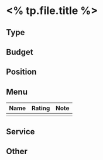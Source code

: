 # <% tp.file.title %>

## Type
## Budget
## Position
## Menu
| Name | Rating | Note |
| --- | --- | --- |
|  |  |  |
## Service
## Other
